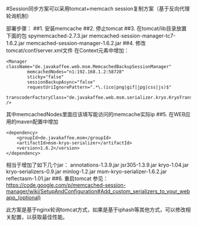 #Session同步方案可以采用tomcat+memcach session复制方案（基于反向代理轮询机制）

部署步骤：
##1. 安装memcache
##2. 停止tomcat
##3. 在tomcat/lib目录放置下面的包
spymemcached-2.7.3.jar
memcached-session-manager-tc7-1.6.2.jar
memcached-session-manager-1.6.2.jar
##4. 修改tomcat/conf/server.xml文件
在Context元素中增加：
```
<Manager className="de.javakaffee.web.msm.MemcachedBackupSessionManager"
        memcachedNodes="n1:192.168.1.2:58728"
        sticky="false"
        sessionBackupAsync="false"
        requestUriIgnorePattern=".*\.(ico|png|gif|jpg|css|js)$"
        transcoderFactoryClass="de.javakaffee.web.msm.serializer.kryo.KryoTranscoderFactory"
/>
```
其中memcachedNodes里面应该填写能访问的memcache实际ip
##5.  在WEB应用的maven配置中增加
```
<dependency>
    <groupId>de.javakaffee.msm</groupId>
    <artifactId>msm-kryo-serializer</artifactId>
    <version>1.6.2</version>
</dependency>
```
相当于增加了如下几个jar：
    annotations-1.3.9.jar
    jsr305-1.3.9.jar
    kryo-1.04.jar
    kryo-serializers-0.9.jar
    minlog-1.2.jar
    msm-kryo-serializer-1.6.2.jar
    reflectasm-1.01.jar
##6. 重启tomcat
参见：
https://code.google.com/p/memcached-session-manager/wiki/SetupAndConfiguration#Add_custom_serializers_to_your_webapp_(optional)

此方案是基于nginx轮询tomcat方式，如果是基于iphash等其他方式，可以修改相关配置，以获取最佳性能。